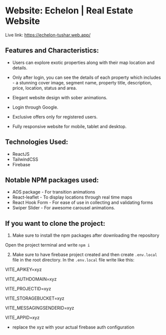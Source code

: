 # Website: Echelon | Real Estate Website

Live link: https://echelon-tushar.web.app/

## Features and Characteristics:

-  Users can explore exotic properties along with their map location and details.
-  Only after login, you can see the details of each property which includes - a stunning cover image, segment name, property title, description, price, location, status and area.
-  Elegant website design with sober animations.
-  Login through Google.
-  Exclusive offers only for registered users.

-  Fully responsive website for mobile, tablet and desktop.

## Technologies Used:

-  ReactJS
-  TailwindCSS
-  Firebase

## Notable NPM packages used:

-  AOS package - For transition animations
-  React-leaflet - To display locations through real time maps
-  React Hook Form - For ease of use in collecting and validating forms
-  Swiper Slider - For awesome carousel animations.

## If you want to clone the project:

1. Make sure to install the npm packages after downloading the repository

Open the project terminal and write `npm i`

2. Make sure to have firebase project created and then create `.env.local` file in the root directory. In the `.env.local` file write like this:

VITE_APIKEY=xyz

VITE_AUTHDOMAIN=xyz

VITE_PROJECTID=xyz

VITE_STORAGEBUCKET=xyz

VITE_MESSAGINGSENDERID=xyz

VITE_APPID=xyz

-  replace the xyz with your actual firebase auth configuration
